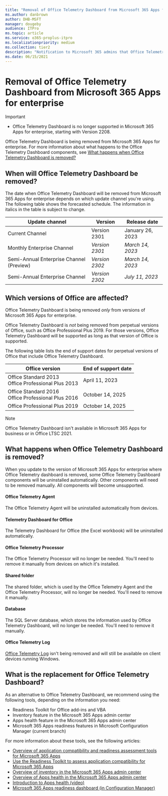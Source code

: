 ```yaml
---
title: "Removal of Office Telemetry Dashboard from Microsoft 365 Apps for enterprise"
ms.author: danbrown
author: DHB-MSFT
manager: dougeby
audience: ITPro
ms.topic: article
ms.service: o365-proplus-itpro
ms.localizationpriority: medium
ms.collection: tier2
description: "Notification to Microsoft 365 admins that Office Telemetry Dashboard is being removed from Microsoft 365 Apps for enterprise."
ms.date: 06/15/2021
---
```


# Removal of Office Telemetry Dashboard from Microsoft 365 Apps for enterprise

> [!IMPORTANT]
> - Office Telemetry Dashboard is no longer supported in Microsoft 365 Apps for enterprise, starting with Version 2208.

Office Telemetry Dashboard is being removed from Microsoft 365 Apps for enterprise. For more information about what happens to the Office Telemetry Dashboard components, see [What happens when Office Telemetry Dashboard is removed?](#what-happens-when-office-telemetry-dashboard-is-removed)

## When will Office Telemetry Dashboard be removed?

The date when Office Telemetry Dashboard will be removed from Microsoft 365 Apps for enterprise depends on which update channel you're using. The following table shows the forecasted schedule. The information in italics in the table is subject to change.

|Update channel  | Version |Release date  |
|---------|---------|---------|
|Current Channel |Version 2301  |January 26, 2023 |
|Monthly Enterprise Channel  | *Version 2301*  | *March 14, 2023*|
|Semi-Annual Enterprise Channel (Preview) |*Version 2302* |*March 14, 2023*|
|Semi-Annual Enterprise Channel |*Version 2302*|*July 11, 2023* |

## Which versions of Office are affected?

Office Telemetry Dashboard is being removed *only* from versions of Microsoft 365 Apps for enterprise.

Office Telemetry Dashboard is *not* being removed from perpetual versions of Office, such as Office Professional Plus 2019. For those versions, Office Telemetry Dashboard will be supported as long as that version of Office is supported.

The following table lists the end of support dates for perpetual versions of Office that include Office Telemetry Dashboard.

|Office version  |End of support date|
|---------|---------|
|Office Standard 2013 </br> Office Professional Plus 2013 |April 11, 2023 |
|Office Standard 2016 </br> Office Professional Plus 2016 |October 14, 2025 |
|Office Professional Plus 2019 |October 14, 2025 |

> [!NOTE]
> Office Telemetry Dashboard isn't available in Microsoft 365 Apps for business or in Office LTSC 2021.

## What happens when Office Telemetry Dashboard is removed?

When you update to the version of Microsoft 365 Apps for enterprise where Office Telemetry dashboard is removed, some Office Telemetry Dashboard components will be uninstalled automatically. Other components will need to be removed manually. All components will become unsupported.

#### Office Telemetry Agent

The Office Telemetry Agent will be uninstalled automatically from devices.

#### Telemetry Dashboard for Office

The Telemetry Dashboard for Office (the Excel workbook) will be uninstalled automatically.

#### Office Telemetry Processor

The Office Telemetry Processor will no longer be needed. You'll need to remove it manually from devices on which it's installed.

#### Shared folder

The shared folder, which is used by the Office Telemetry Agent and the Office Telemetry Processor, will no longer be needed. You'll need to remove it manually.

#### Database

The SQL Server database, which stores the information used by Office Telemetry Dashboard, will no longer be needed. You'll need to remove it manually.

#### Office Telemetry Log

[Office Telemetry Log](/office/client-developer/shared/troubleshooting-office-files-and-custom-solutions-with-the-telemetry-log) isn't being removed and will still be available on client devices running Windows.

## What is the replacement for Office Telemetry Dashboard?

As an alternative to Office Telemetry Dashboard, we recommend using the following tools, depending on the information you need:

- Readiness Toolkit for Office add-ins and VBA
- Inventory feature in the Microsoft 365 Apps admin center
- Apps health feature in the Microsoft 365 Apps admin center
- Microsoft 365 Apps readiness features in Microsoft Configuration Manager (current branch)

For more information about these tools, see the following articles:

- [Overview of application compatibility and readiness assessment tools for Microsoft 365 Apps](../readiness-tools.md)
- [Use the Readiness Toolkit to assess application compatibility for Microsoft 365 Apps](../readiness-toolkit-application-compatibility-microsoft-365-apps.md)
- [Overview of inventory in the Microsoft 365 Apps admin center](../admincenter/inventory.md)
- [Overview of Apps health in the Microsoft 365 Apps admin center](../admincenter/microsoft-365-apps-health.md)
- [Introduction to Apps health (video)](https://youtu.be/g9tiCFNDOEw)
- [Microsoft 365 Apps readiness dashboard (in Configuration Manager)](/mem/configmgr/sum/deploy-use/office-365-dashboard#bkmk_readiness-dash)
